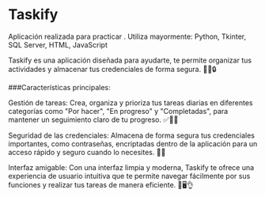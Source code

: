 # Taskify
Aplicación realizada para practicar . Utiliza mayormente: Python, Tkinter, SQL Server, HTML, JavaScript


Taskify es una aplicación diseñada para ayudarte, te permite organizar tus actividades y almacenar tus credenciales de forma segura. 📱💼🔒

###Características principales:

Gestión de tareas: Crea, organiza y prioriza tus tareas diarias en diferentes categorías como "Por hacer", "En progreso" y "Completadas", para mantener un seguimiento claro de tu progreso. ✅📝🔄

Seguridad de las credenciales: Almacena de forma segura tus credenciales importantes, como contraseñas, encriptadas dentro de la aplicación para un acceso rápido y seguro cuando lo necesites. 🔐🔑

Interfaz amigable: Con una interfaz limpia y moderna, Taskify te ofrece una experiencia de usuario intuitiva que te permite navegar fácilmente por sus funciones y realizar tus tareas de manera eficiente. 🎨🖥️👌

